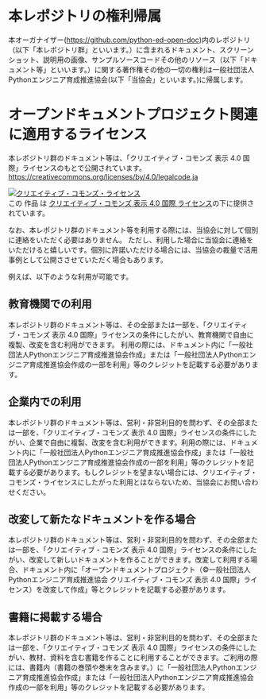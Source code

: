 # 本レポジトリの権利帰属

本オーガナイザー(https://github.com/python-ed-open-doc)内のレポジトリ（以下「本レポジトリ群」といいます。）に含まれるドキュメント、スクリーンショット、説明用の画像、サンプルソースコードその他のリソース（以下「ドキュメント等」といいます。）に関する著作権その他の一切の権利は⼀般社団法⼈Pythonエンジニア育成推進協会(以下「当協会」といいます。)に帰属します。 


# オープンドキュメントプロジェクト関連に適⽤するライセンス

本レポジトリ群のドキュメント等は、「クリエイティブ・コモンズ 表⽰ 4.0 国際」ライセンスのもとで公開されています。
https://creativecommons.org/licenses/by/4.0/legalcode.ja


<a rel="license" href="http://creativecommons.org/licenses/by/4.0/"><img alt="クリエイティブ・コモンズ・ライセンス" style="border-width:0" src="https://i.creativecommons.org/l/by/4.0/88x31.png" /></a><br />この 作品 は <a rel="license" href="http://creativecommons.org/licenses/by/4.0/">クリエイティブ・コモンズ 表示 4.0 国際 ライセンス</a>の下に提供されています。


なお、本レポジトリ群のドキュメント等を利用する際には、当協会に対して個別に連絡をいただく必要はありません。 
ただし、利⽤した場合に当協会に連絡をいただけると嬉しいです。個別に許諾いただける場合には、当協会の裁量で活用事例として公開ささせていただく場合もあります。


例えば、以下のような利用が可能です。

## 教育機関での利⽤

本レポジトリ群のドキュメント等は、その全部または一部を、「クリエイティブ・コモンズ 表⽰ 4.0 国際」ライセンスの条件にしたがい、教育機関で⾃由に複製、改変を含む利⽤ができます。 利用の際には、ドキュメント内に「⼀般社団法⼈Pythonエンジニア育成推進協会作成」または「⼀般社団法⼈Pythonエンジニア育成推進協会作成の⼀部を利⽤」等のクレジットを記載する必要があります。


## 企業内での利⽤

本レポジトリ群のドキュメント等は、営利・⾮営利目的を問わず、その全部または一部を、「クリエイティブ・コモンズ 表⽰ 4.0 国際」ライセンスの条件にしたがい、企業で⾃由に複製、改変を含む利⽤ができます。利用の際には、ドキュメント内に「⼀般社団法⼈Pythonエンジニア育成推進協会作成」または「⼀般社団法⼈Pythonエンジニア育成推進協会作成の⼀部を利⽤」等のクレジットを記載する必要があります。もしクレジットを望まない場合には、クリエイティブ・コモンズ・ライセンスにしたがった利用とはならないため、当協会にお問い合わせください。


## 改変して新たなドキュメントを作る場合

本レポジトリ群のドキュメント等は、営利・⾮営利目的を問わず、その全部または一部を、「クリエイティブ・コモンズ 表⽰ 4.0 国際」ライセンスの条件にしたがい、改変して新しいドキュメントを作ることができます。改変して利用する場合、ドキュメント内に「オープンドキュメントプロジェクト（©⼀般社団法⼈Pythonエンジニア育成推進協会 クリエイティブ・コモンズ 表⽰ 4.0 国際」ライセンス）を改変して作成」等とクレジットを記載する必要があります。


## 書籍に掲載する場合

本レポジトリ群のドキュメント等は、営利・⾮営利目的を問わず、その全部または一部を、「クリエイティブ・コモンズ 表⽰ 4.0 国際」ライセンスの条件にしたがい、教材、資料を含む書籍を作ることに利用することができます。ご利用の際には、書籍内（書籍の巻頭や巻末を含みます。）に「⼀般社団法⼈Pythonエンジニア育成推進協会作成」または「⼀般社団法⼈Pythonエンジニア育成推進協会作成の⼀部を利⽤」等のクレジットを記載する必要があります。

